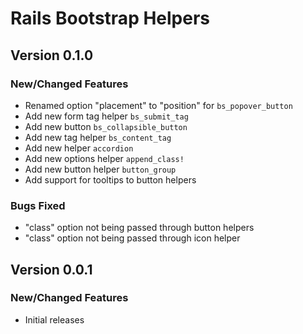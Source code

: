 # Rails Bootstrap Helpers

## Version 0.1.0

### New/Changed Features
* Renamed option "placement" to "position" for `bs_popover_button`
* Add new form tag helper `bs_submit_tag`
* Add new button `bs_collapsible_button`
* Add new tag helper `bs_content_tag`
* Add new helper `accordion`
* Add new options helper `append_class!`
* Add new button helper `button_group`
* Add support for tooltips to button helpers

### Bugs Fixed
* "class" option not being passed through button helpers
* "class" option not being passed through icon helper

## Version 0.0.1
### New/Changed Features
* Initial releases